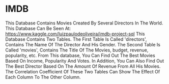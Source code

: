 # IMDB
This Database Contains Movies Created By Several Directors In The World.  This Database Can Be Seen At: https://www.kaggle.com/luizpaulodeoliveira/imdb-project-sql  This Database Contains Two Tables. The First Table Is Called 'directors', Contains The Name Of The Director And His Gender. The Second Table Is Called 'movies', Contains The Title Of The Movies, budget, revenue, popularity, etc.  From This database, You Can Find Out The Best Movies Based On Income, Popularity And Votes. In Addition, You Can Also Find Out The Best Director Based On The Amount Of Revenue From All His Movies.  The Correlation Coefficient Of These Two Tables Can Show The Effect Of Each Column To The Other Column.
